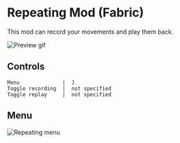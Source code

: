 # Repeating Mod (Fabric)

This mod can record your movements and play them back.

![Preview gif](preview.gif)

## Controls

```
Menu              |  J            
Toggle recording  |  not specified
Toggle replay     |  not specified
```

## Menu

![Repeating menu](https://github.com/MeexReay/repeating-mod/assets/127148610/da923fe5-d44d-421b-b601-2a65cb5543eb)
